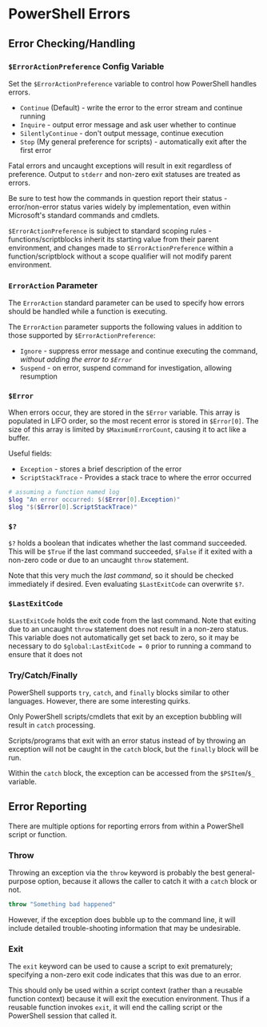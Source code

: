 # PowerShell Errors

## Error Checking/Handling

### `$ErrorActionPreference` Config Variable
Set the `$ErrorActionPreference` variable to control how PowerShell handles errors.

* `Continue` (Default) - write the error to the error stream and continue running
* `Inquire` - output error message and ask user whether to continue
* `SilentlyContinue` - don't output message, continue execution
* `Stop` (My general preference for scripts) - automatically exit after the first error

Fatal errors and uncaught exceptions will result in exit regardless of preference. Output to `stderr` and non-zero exit statuses are treated as errors.

Be sure to test how the commands in question report their status - error/non-error status varies widely by implementation, even within Microsoft's standard commands and cmdlets.

`$ErrorActionPreference` is subject to standard scoping rules - functions/scriptblocks inherit its starting value from their parent environment, and changes made to `$ErrorActionPreference` within a function/scriptblock without a scope qualifier will not modify parent environment.

### `ErrorAction` Parameter
The `ErrorAction` standard parameter can be used to specify how errors should be handled while a function is executing.

The `ErrorAction` parameter supports the following values in addition to those supported by `$ErrorActionPreference`:

* `Ignore` - suppress error message and continue executing the command, *without adding the error to `$Error`*
* `Suspend` - on error, suspend command for investigation, allowing resumption

### `$Error`
When errors occur, they are stored in the `$Error` variable. This array is populated in LIFO order, so the most recent error is stored in `$Error[0]`. The size of this array is limited by `$MaximumErrorCount`, causing it to act like a buffer.

Useful fields:

* `Exception` - stores a brief description of the error
* `ScriptStackTrace` - Provides a stack trace to where the error occurred

```PowerShell
# assuming a function named log
$log "An error occurred: $($Error[0].Exception)"
$log "$($Error[0].ScriptStackTrace)"
```

### `$?`
`$?` holds a boolean that indicates whether the last command succeeded. This will be `$True` if the last command succeeded, `$False` if it exited with a non-zero code or due to an uncaught `throw` statement.

Note that this very much the *last command*, so it should be checked immediately if desired. Even evaluating `$LastExitCode` can overwrite `$?`.

### `$LastExitCode`
`$LastExitCode` holds the exit code from the last command. Note that exiting due to an uncaught `throw` statement does not result in a non-zero status. This variable does not automatically get set back to zero, so it may be necessary to do `$global:LastExitCode = 0` prior to running a command to ensure that it does not 

### Try/Catch/Finally
PowerShell supports `try`, `catch`, and `finally` blocks similar to other languages. However, there are some interesting quirks.

Only PowerShell scripts/cmdlets that exit by an exception bubbling will result in `catch` processing.

Scripts/programs that exit with an error status instead of by throwing an exception will not be caught in the `catch` block, but the `finally` block will be run.

Within the `catch` block, the exception can be accessed from the `$PSItem`/`$_` variable.



## Error Reporting
There are multiple options for reporting errors from within a PowerShell script or function.

### Throw
Throwing an exception via the `throw` keyword is probably the best general-purpose option, because it allows the caller to catch it with a `catch` block or not.

``` PowerShell
throw "Something bad happened"
```

However, if the exception does bubble up to the command line, it will include detailed trouble-shooting information that may be undesirable.

### Exit
The `exit` keyword can be used to cause a script to exit prematurely; specifying a non-zero exit code indicates that this was due to an error.

This should only be used within a script context (rather than a reusable function context) because it will exit the execution environment. Thus if a reusable function invokes `exit`, it will end the calling script or the PowerShell session that called it.